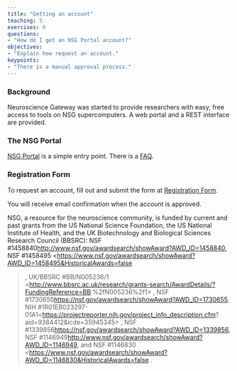 ```yaml
---
title: "Getting an account"
teaching: 5
exercises: 0
questions:
- "How do I get an NSG Portal account?"
objectives:
- "Explain how request an account."
keypoints:
- "There is a manual approval process."
---
```

### Background

Neuroscience Gateway was started to provide researchers with
easy, free access to tools on NSG supercomputers.  A web portal
and a REST interface are provided.
 
### The NSG Portal

 [NSG Portal](http://www.nsgportal.org) is a simple entry point.
There is a [FAQ](http://www.nsgportal.org/faq.html).

### Registration Form

To request an account, fill out and submit the form
at [Registration Form](http://www.nsgportal.org/gest/reg.php).

You will receive email confirmation when the account is approved.

NSG, a resource for the neuroscience community, is funded by current and past
grants from the US National Science Foundation, the US National Institute of
Health, and the UK Biotechnology and Biological Sciences Research Council
(BBSRC): NSF #1458840<http://www.nsf.gov/awardsearch/showAward?AWD_ID=1458840>,
NSF #1458495
<https://www.nsf.gov/awardsearch/showAward?AWD_ID=1458495&HistoricalAwards=false
> , UK/BBSRC #BB/N005236/1
<http://www.bbsrc.ac.uk/research/grants-search/AwardDetails/?FundingReference=BB
%2fN005236%2f1> , NSF
#1730655<https://nsf.gov/awardsearch/showAward?AWD_ID=1730655>, NIH
#1R01EB023297-01A1<https://projectreporter.nih.gov/project_info_description.cfm?
aid=9384412&icde=35945345> , NSF
#1339856<https://nsf.gov/awardsearch/showAward?AWD_ID=1339856>, NSF
#1146949<http://www.nsf.gov/awardsearch/showAward?AWD_ID=1146949>, and NSF
#1146830
<https://www.nsf.gov/awardsearch/showAward?AWD_ID=1146830&HistoricalAwards=false
> .

